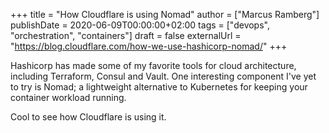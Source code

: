 +++
title = "How Cloudflare is using Nomad"
author = ["Marcus Ramberg"]
publishDate = 2020-06-09T00:00:00+02:00
tags = ["devops", "orchestration", "containers"]
draft = false
externalUrl = "https://blog.cloudflare.com/how-we-use-hashicorp-nomad/"
+++

Hashicorp has made some of my favorite tools for cloud architecture, including Terraform, Consul and Vault. One interesting component I've yet to try is Nomad; a lightweight alternative to Kubernetes for keeping your container workload running.

Cool to see how Cloudflare is using it.
